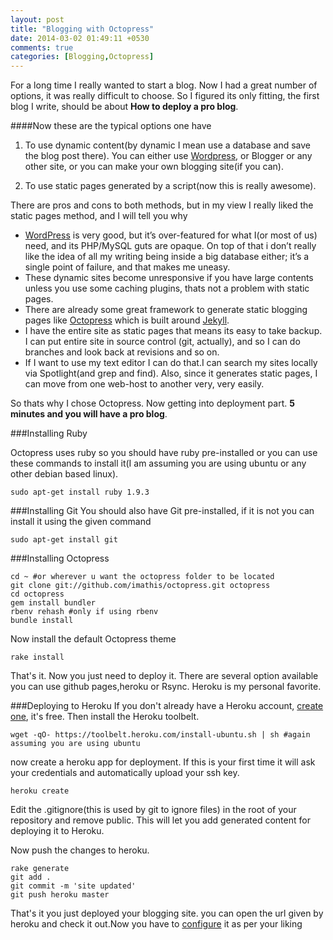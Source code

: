 ```yaml
---
layout: post
title: "Blogging with Octopress"
date: 2014-03-02 01:49:11 +0530
comments: true
categories: [Blogging,Octopress]
---
```


For a long time I really wanted to start a blog. Now I had a great number of options, it was really difficult to choose. So I figured its only fitting, the first blog I write, should be about **How to deploy a pro blog**.

<!-- more -->

####Now these are the typical options one have  

1. To use dynamic content(by dynamic I mean use a database and save the blog post there). You can either use [Wordpress](http://www.wordpress.org), or Blogger or any other site, or you can make your own blogging site(if you can).  

2. To use static pages generated by a script(now this is really awesome).

There are pros and cons to both methods, but in my view I really liked the static pages method, and I will tell you why

* [WordPress](http://www.wordpress.org) is very good, but it’s over-featured for what I(or most of us) need, and its PHP/MySQL guts are opaque. On top of that i don’t really like the idea of all my writing being inside a big database either; it’s a single point of failure, and that makes me uneasy.
* These dynamic sites become unresponsive if you have large contents unless you use some caching plugins, thats not a problem with static pages.
* There are already some great framework to generate static blogging pages like [Octopress](http://octopress.org/) which is built around [Jekyll](https://github.com/mojombo/jekyll).
* I have the entire site as static pages that means its easy to take backup. I can put entire site in source control (git, actually), and so I can do branches and look back at revisions and so on.
* If I want to use my text editor I can do that.I can search my sites locally via Spotlight(and grep and find). Also, since it generates static pages, I can move from one web-host to another very, very easily.

So thats why I chose Octopress. Now getting into deployment part. **5 minutes and you will have a pro blog**.

###Installing Ruby

Octopress uses ruby so you should have ruby pre-installed or you can use these commands to install it(I am assuming you are using ubuntu or any other debian based linux).
```
sudo apt-get install ruby 1.9.3
```
###Installing Git
You should also have Git pre-installed, if it is not you can install it using the given command
```
sudo apt-get install git
```
###Installing Octopress
```
cd ~ #or wherever u want the octopress folder to be located
git clone git://github.com/imathis/octopress.git octopress
cd octopress
gem install bundler
rbenv rehash #only if using rbenv
bundle install
```
Now install the default Octopress theme
```
rake install
```
That's it. Now you just need to deploy it. There are several option available you can use github pages,heroku or Rsync. Heroku is my personal favorite.

###Deploying to Heroku
If you don't already have a Heroku account, [create one](https://api.heroku.com/signup), it's free. Then install the Heroku toolbelt.

```
wget -qO- https://toolbelt.heroku.com/install-ubuntu.sh | sh #again assuming you are using ubuntu
```

now create a heroku app for deployment. If this is your first time it will ask your credentials and automatically upload your ssh key.
```
heroku create
```
Edit the .gitignore(this is used by git to ignore files) in the root of your repository and remove public. This will let you add generated content for deploying it to Heroku.

Now push the changes to heroku.
```
rake generate
git add .
git commit -m 'site updated'
git push heroku master 
```
That's it you just deployed your blogging site. you can open the url given by heroku and check it out.Now you have to [configure](http://octopress.org/docs/configuring/) it as per your liking